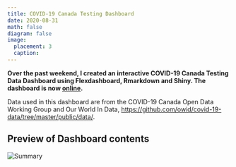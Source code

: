 ```yaml
---
title: COVID-19 Canada Testing Dashboard
date: 2020-08-31
math: false
diagram: false
image:
  placement: 3
  caption:
---
```


**Over the past weekend, I created an interactive COVID-19 Canada Testing Data Dashboard using Flexdashboard, Rmarkdown and Shiny. The dashboard is now [online](https://kuan-liu.shinyapps.io/Testing_Dash/).**

Data used in this dashboard are from the COVID-19 Canada Open Data Working Group and Our World In Data, https://github.com/owid/covid-19-data/tree/master/public/data/.



## Preview of Dashboard contents

![Summary](/img/snippeek.png)



